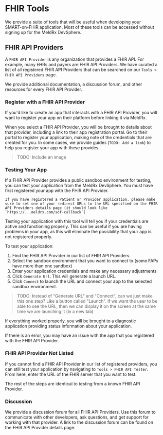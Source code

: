 # FHIR Tools

We provide a suite of tools that will be useful when developing your SMART-on-FHIR application. Most of these tools can be accessed without signing up for the MeldRx DevSphere.

## FHIR API Providers

A `FHIR API Provider` is any organization that provides a FHIR API. For example, many EHRs and payers are FHIR API Providers. We have curated a list of all registered FHIR API Providers that can be searched on our `Tools > FHIR API Providers` page.

We provide additional documentation, a discussion forum, and other resources for every FHIR API Provider.

### Register with a FHIR API Provider

If you'd like to create an app that interacts with a FHIR API Provider, you will want to register your app on their platform before linking it via MeldRx.

When you select a FHIR API Provider, you will be brought to details about that provider, including a link to their app registration portal. Go to their portal to register your application, making note of the credentials that are created for you. In some cases, we provide guides (`TODO: Add a link`) to help you register your app with these provides.

> TODO: Include an image

### Testing Your App

If a FHIR API Provider provides a public sandbox environment for testing, you can test your application from the MeldRx DevSphere. You must have first registered your app with the FHIR API Provider.

```{admonition} Note
If you have registered a Patient or Provider application, please make sure to set one of your redirect URLs to the URL specified on the FHIR API Providers details page (it should look like `https://...meldrx.com/sof-callback`)
```

Testing your application with this tool will tell you if your credentials are active and functioning properly. This can be useful if you are having problems in your app, as this will eliminate the possibility that your app is not registered properly.

To test your application:

1. Find the FHIR API Provider in our list of FHIR API Providers
2. Select the sandbox environment that you want to connect to (some FAPs have more than one sandbox)
3. Enter your application credentials and make any necessary adjustments
4. Click `Generate Url`. This will generate a launch URL.
5. Click `Connect` to launch the URL and connect your app to the selected sandbox environment.

> TODO: Instead of "Generate URL" and "Connect", can we just make this one step? Like a button called "Launch". If we want the user to be able to see the URL, then we can display it on the screen at the same time we are launching it (in a new tab)

If everything worked properly, you will be brought to a diagnostic application providing status information about your application.

If there is an error, you may have an issue with the app that you registered with the FHIR API Provider.

### FHIR API Provider Not Listed

If you cannot find a FHIR API Provider in our list of registered providers, you can still test your application by navigating to `Tools > FHIR API Tester`. From here, enter the URL of the FHIR server that you want to test.

The rest of the steps are identical to testing from a known FHIR API Provider.

### Discussion

We provide a discussion forum for all FHIR API Providers. Use this forum to communicate with other developers, ask questions, and get support for working with that provider. A link to the discussion forum can be found on the FHIR API Provider details page.

